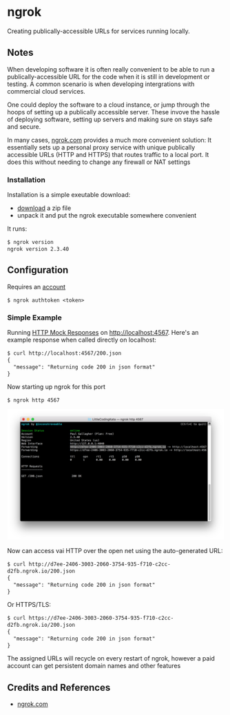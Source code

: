 # ngrok

Creating publically-accessible URLs for services running locally.

## Notes

When developing software it is often really convenient to be able to
run a publically-accessible URL for the code when it is still in development or testing.
A common scenario is when developing intergrations with commercial cloud services.

One could deploy the software to a cloud instance, or jump through the hoops of setting up a publically accessible server.
These invove the hassle of deploying software, setting up servers and making sure on stays safe and secure.

In many cases, [ngrok.com](https://ngrok.com/) provides a much more convenient solution:
It essentially sets up a personal proxy service with unique publically accessible URLs (HTTP and HTTPS) that
routes traffic to a local port. It does this without needing to change any firewall or NAT settings

### Installation

Installation is a simple exeutable download:

* [download](https://ngrok.com/download) a zip file
* unpack it and put the ngrok executable somewhere convenient

It runs:

    $ ngrok version
    ngrok version 2.3.40

## Configuration

Requires an [account](https://dashboard.ngrok.com/signup)

    $ ngrok authtoken <token>



### Simple Example

Running [HTTP Mock Responses](../../ruby/http_mock_responses) on [http://localhost:4567](http://localhost:4567).
Here's an example response when called directly on localhost:

    $ curl http://localhost:4567/200.json
    {
      "message": "Returning code 200 in json format"
    }

Now starting up ngrok for this port

    $ ngrok http 4567

![ngrok_4567](./assets/ngrok_4567.png?raw=true)

Now can access vai HTTP over the open net using the auto-generated URL:

    $ curl http://d7ee-2406-3003-2060-3754-935-f710-c2cc-d2fb.ngrok.io/200.json
    {
      "message": "Returning code 200 in json format"
    }

Or HTTPS/TLS:

    $ curl https://d7ee-2406-3003-2060-3754-935-f710-c2cc-d2fb.ngrok.io/200.json
    {
      "message": "Returning code 200 in json format"
    }


The assigned URLs will recycle on every restart of ngrok, however a paid account can get persistent domain names and other features

## Credits and References

* [ngrok.com](https://ngrok.com/)
